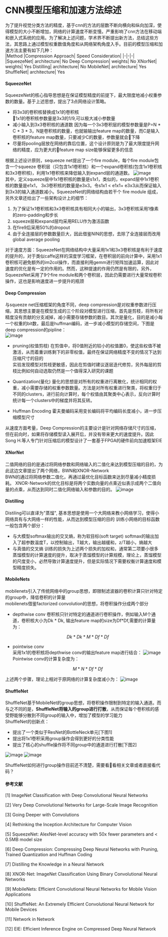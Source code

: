 # CNN模型压缩和加速方法综述
为了提升视觉分类方法的精度，基于cnn的方法的层数不断向横向和纵向加深，使得模型的大小不断增加，网络的计算速度不断变慢。严重影响了cnn方法在移动端和嵌入式系统的应用。为了解决上述问题，学术界不断提出新方法，总结这些方法，其思路上通过模型权重数值角度和从网络架构角度入手。目前的模型压缩和加速方法主要有如下几种：  
|Method	|Compression Approach|	Speed Consideration|
|-|-|-|
|SqueezeNet|	architecture|	No
Deep Compression| weights|	No
XNorNet|	weights|	Yes
Distilling|	architecture|	No
MobileNet|	architecture|	Yes
ShuffleNet|	architecture|	Yes

#### SqueezeNet  

SqueezeNet的核心指导思想是在保证模型精度的前提下，最大限度地减小权重参数的数量。基于上述思想，提出了3点网络设计策略。
- 将3x3的卷积核替换成1x1的卷积核  
  1x1的卷积核参数量是3x3的1/9,可以极大减小参数量
- 减小输入到3x3卷积核的通道数
  因为每一个3x3卷积层的模型参数量是P=N * C * 3 * 3，N是卷积核的数量，也就输输出feature map的数量，而C是输入卷积核的feature map数量，只要减少C的数量，参数量就会下降
- 尽量将pooling层放在网络的靠后位置，这个设计原则是为了最大限度提升网络的精度，应为更大的feature map size能够保留更多的信息

根据上述设计原则，sequeeze net提出了一个fire module，每个fire module包含一个squeeze 卷积层（只包含1x1卷积核）和一个expand卷积核(包含1x1卷积核和3x3卷积核)，利用1x1卷积核来降低输入到expand层的通道数。
![image](http://orxe6lzm4.bkt.clouddn.com/YouDao/1513410092683.png)  
其中，定义squeeze层中1x1卷积核的数量是s1x1，类似的，expand层中1x1卷积核的数量是e1x1， 3x3卷积核的数量是e3x3。令s1x1 < e1x1+ e3x3从而保证输入到3x3的输入通道数减小。SqueezeNet的网络结构由若干个 fire module 组成，另外文章还给出了一些架构设计上的细节： 
1. 为了保证1x1卷积核和3x3卷积核具有相同大小的输出，3x3卷积核采用1像素的zero-padding和步长
2. squeeze层和expand层均采用RELU作为激活函数
3. 在fire9后采用50%的dropout
4. 由于全连接层的参数数量巨大，因此借鉴NIN的思想，去除了全连接层而改用global average pooling

对于速度方面：SqueezeNet在网络结构中大量采用1x1和3x3卷积核是有利于速度的提升的，对于类似caffe这样的深度学习框架，在卷积层的前向计算中，采用1x1卷积核可避免额外的im2col操作，而直接利用gemm进行矩阵加速运算，因此对速度的优化是有一定的作用的。然而，这种提速的作用仍然是有限的，另外，SqueezeNet采用了9个fire module和两个卷积层，因此仍需要进行大量常规卷积操作，这也是影响速度进一步提升的瓶颈


#### Deep Compression

与squeeze net压缩框架的角度不同，deep compression是对权重参数进行压缩，其思想主要是在模型生成的三个阶段对模型进行压缩，首先是剪枝，将所有对精度没有贡献的分支减掉，减小需要存储参数的数目。其次是量化，目的是减小每一个权重的bit数，最后是huffman编码，进一步减小模型的存储空间，下图是deep compression的pipline：  
![image](http://orxe6lzm4.bkt.clouddn.com/YouDao/1513410758229.png)
- pruning(权值剪枝)
在剪值中，将0值附近的较小的权值置0，使这些权值不被激活，从而着重训练剩下的非零权值，最终在保证网络精度不变的情况下达到压缩尺寸的目的  
实验发现模型对剪枝更敏感，因此在剪值时建议逐层迭代修剪，另外每层的剪枝比例如何自动选取仍然是一个值得深入研究的课题

- Quantization(量化)
量化的思想是对所有的权重进行离散化，统计相同的权重，减小需要存储的权重参数数量。方法是对所有权重进行聚类，将权重归于不同的clusters，进行前向计算时，每个权值由其聚类中心表示，反向计算时统计每一个clusters中的梯度并将其反转。

- Huffman Encoding
霍夫曼编码采用变长编码将平均编码长度减小，进一步压缩模型尺寸

从速度方面考量，Deep Compression的主要设计是针对网络存储尺寸的压缩，但在前向时，如果将存储模型读入展开后，并没有带来更大的速度提升。因此Song H.等人专门针对压缩后的模型设计了一套基于FPGA的硬件前向加速框架EIE

#### XNorNet
二值网络的目的是通过将网络参数和网络输入的二值化来达到模型压缩的目的，为此这边文章提出了两个网络，BWN和XNOR-Network  
BWN的通过将网络参数二值化，再通过最优化目标函数来达到尽量减小精度损耗。
XNOR-Network的优化目标是将两个实数向量的点乘近似表示成两个二值向量的点乘，从而达到同时二值化网络输入和参数的目的。
![image](http://orxe6lzm4.bkt.clouddn.com/YouDao/1513411965686.png)

#### Distilling

Distiling可以直译为"蒸馏", 基本思想是使用一个大网络来教小网络学习，使得小网络具有与大网络一样的性能，从而达到模型压缩的目的
训练小网络的目标函数一般包含两个部分：
- 与大模型softmax输出的交叉熵，称为软目标(soft target)
  softmax的输出加入了超参数温度T，以控制输出，T越大，输出越缓和，z/T越小，熵越大
- 与真值的交叉熵
训练的损失为上述两个损失的加权和，通常第二项要小很多
蒸馏模型的计算速度的提升，取决于蒸馏模型的计算规模，理论上，蒸馏模型的尺度变小，必然导致计算速度提升，但是实际情况下需要权衡计算速度和模型精度损失。

#### MobileNets
mobilenets引入了传统网络中的group思想，即限制滤波器的卷积计算只针对特定的group中，降低卷积的计算量  
mobilenets借鉴factorized convolution的思想，将卷积操作分成两个部分  
- depthwise conv
  卷积核只针对特定的通道进行卷积操作，例如输入M个通道，卷积核大小为Dk * Dk, 输出feature map的size为Df*Df,需要的计算量为：
  ```math
    Dk * Dk * M * Df * Df
  ```
- pointwise conv  
  采用1x1的卷积核将depthwise conv的输出feature map进行结合：
  ![image](http://orxe6lzm4.bkt.clouddn.com/YouDao/1513414091460.png)
  Pointwise conv的计算复杂度为：
  ```math
    M * N * Df * Df
  ```
上述两个步骤，理论上相对于原网络的计算复杂度减小为：
![image](http://orxe6lzm4.bkt.clouddn.com/YouDao/1513414206276.png)

#### ShuffleNet
ShuffleNet基于MobileNet的group思想，将卷积操作限制到特定的输入通道。而与之不同的是，**ShuffleNet将输入的group进行打散**，从而保证每个卷积核的感受野能够分散到不同group的输入中，增加了模型的学习能力  
ShuffleNet的创新点：
- 提出了一个类似于ResNet的BottleNeck单元[下图1]
- 提出将1x1卷积采用group操作会得到更好的分类性能
- 提出了核心的shuffle操作将不同group中的通道进行打散[下图2]

![image](http://orxe6lzm4.bkt.clouddn.com/YouDao/1513414696143.png)
![image](http://orxe6lzm4.bkt.clouddn.com/YouDao/1513414727325.png)

ShuffleNet如何进行group操作目前还不清楚，需要看看相关文章或者直接看代码？

#### 参考文献

[1] ImageNet Classification with Deep Convolutional Neural Networks

[2] Very Deep Convolutional Networks for Large-Scale Image Recognition

[3] Going Deeper with Convolutions

[4] Rethinking the Inception Architecture for Computer Vision

[5] SqueezeNet: AlexNet-level accuracy with 50x fewer parameters and < 0.5MB model size

[6] Deep Compression: Compressing Deep Neural Networks with Pruning, Trained Quantization and Huffman Coding

[7] Distilling the Knowledge in a Neural Network

[8] XNOR-Net: ImageNet Classification Using Binary Convolutional Neural Networks

[9] MobileNets: Efficient Convolutional Neural Networks for Mobile Vision Applications

[10] ShuffleNet: An Extremely Efficient Convolutional Neural Network for Mobile Devices

[11] Network in Network

[12] EIE: Efficient Inference Engine on Compressed Deep Neural Network